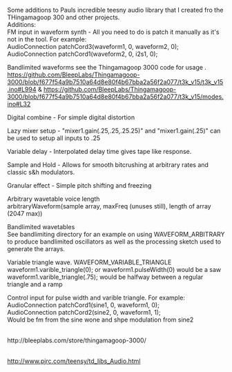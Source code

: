 Some additions to Pauls incredible teesny audio library that I created fro the THingamagoop 300 and other projects. 
<br>
Additions:<br>
FM input in waveform synth - All you need to do is patch it manually as it's not in the tool. For example:<br>
AudioConnection          patchCord3(waveform1, 0, waveform2, 0);<br>
AudioConnection          patchCord1(waveform2, 0, i2s1, 0);<br>

Bandlimited waveforms see the Thingamagoop 3000 code for usage . https://github.com/BleepLabs/Thingamagoop-3000/blob/f677f54a9b7510a64d8e80f4b67bba2a56f2a077/t3k_v15/t3k_v15.ino#L994 & https://github.com/BleepLabs/Thingamagoop-3000/blob/f677f54a9b7510a64d8e80f4b67bba2a56f2a077/t3k_v15/modes.ino#L32<br>

Digital combine - For simple digital distortion<br>

Lazy mixer setup -  "mixer1.gain(.25,.25,.25.25)" and "mixer1.gain(.25)" can be used to setup all inputs to .25

Variable delay - Interpolated delay time gives tape like response. <br>

Sample and Hold - Allows for smooth bitcrushing at arbitrary rates and classic s&h modulators.<br>

Granular effect - Simple pitch shifting and freezing<br>

Arbitrary wavetable voice length<br>
arbitraryWaveform(sample array, maxFreq (unuses still), length of array (2047 max)) <br>

Bandlimited wavetables<br>
See bandlimiting directory for an example on using WAVEFORM_ARBITRARY to produce bandlimited oscillators as well as the processing sketch used to generate the arrays.<br>

Variable triangle wave. WAVEFORM_VARIABLE_TRIANGLE <br>
waveform1.varible_triangle(0); or waveform1.pulseWidth(0) would be a saw<br>
waveform1.varible_triangle(.75); would be halfway between a regular triangle and a ramp<br>

Control input for pulse width and varible triangle. For example:<br>
AudioConnection          patchCord1(sine1, 0, waveform1, 0);<br>
AudioConnection          patchCord2(sine2, 0, waveform1, 1);<br>
Would be fm from the sine wone and shpe modulation from sine2<br>


<br>
http://bleeplabs.com/store/thingamagoop-3000/
<br><br>

http://www.pjrc.com/teensy/td_libs_Audio.html



